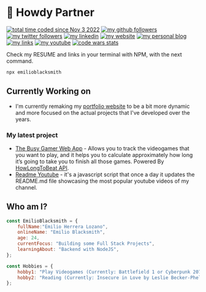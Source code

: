 # :cowboy_hat_face: Howdy Partner

[![total time coded since Nov 3 2022](https://wakatime.com/badge/user/a700d4d5-c428-4d7b-8370-22df5995ee70.svg)](https://wakatime.com/@a700d4d5-c428-4d7b-8370-22df5995ee70)
[![my github followers](https://img.shields.io/github/followers/EmilioBlacksmith.svg?style=social&label=Follow&maxAge=2592000)](https://github.com/EmilioBlacksmith)
[![my twitter followers](https://img.shields.io/twitter/follow/EmilioBlacksmit?label=EmilioBlacksmith)](https://twitter.com/intent/follow?screen_name=EmilioBlacksmit)
[![my linkedin](https://img.shields.io/badge/-EmilioBlacksmith-blue?style=flat-square&logo=Linkedin&logoColor=white&link=https://www.linkedin.com/in/emilioblacksmith/)](https://www.linkedin.com/in/emilioblacksmith/)
[![my website](https://img.shields.io/badge/Website-46a2f1.svg?&style=flat-square&logo=Google-Chrome&logoColor=white&link=https://emilioblacksmith.github.io/)](https://emilioblacksmith.github.io/)
[![my personal blog](https://img.shields.io/badge/My_Personal_Blog-46a2f1.svg?&style=flat-square&logo=Google-Chrome&logoColor=white&link=https://emilioblacksmith.github.io/)](https://emilioblacksmith.github.io/TheBlacksmithBlog/)
[![my links](https://img.shields.io/badge/My_Social_Media_Links-46a2f1.svg?&style=flat-square&logo=Google-Chrome&logoColor=white&link=https://emilioblacksmith.github.io/)](https://emilioblacksmith.github.io/bioLink/)
[![my youtube](https://img.shields.io/youtube/channel/subscribers/UC1ZeE2i5QwVwhWOV-HveneQ?style=social)](https://www.youtube.com/channel/UC1ZeE2i5QwVwhWOV-HveneQ)
[![code wars stats](https://www.codewars.com/users/EmilioBlacksmith/badges/small)](https://www.codewars.com/users/EmilioBlacksmith)

Check my RESUME and links in your terminal with NPM, with the next command.

```Bash
npx emilioblacksmith
```

## Currently Working on

- I'm currently remaking my [portfolio website](https://github.com/EmilioBlacksmith/emilioblacksmith.github.io/issues/1) to be a bit more dynamic and more focused on the actual projects that I've developed over the years.

### My latest project

- [The Busy Gamer Web App](https://emilioblacksmith.github.io/TheBusyGamerWebApp/) - Allows you to track the videogames that you want to play, and it helps you to calculate approximately how long it’s going to take you to finish all those games. Powered By [HowLongToBeat API](https://github.com/ckatzorke/howlongtobeat).
- [Readme Youtube](https://github.com/EmilioBlacksmith/ReadmeYoutube) - it's a javascript script that once a day it updates the README.md file showcasing the most popular youtube videos of my channel.

## Who am I?

```Javascript
const EmilioBlacksmith = {
    fullName:"Emilio Herrera Lozano",
    onlineName: "Emilio Blacksmith",
    age: 24,
    currentFocus: "Building some Full Stack Projects",
    learningAbout: "Backend with NodeJS",
};

const Hobbies = {
    hobby1: "Play Videogames (Currently: Battlefield 1 or Cyberpunk 2077)",
    hobby2: "Reading (Currently: Insecure in Love by Leslie Becker-Phelps)",
};
```
